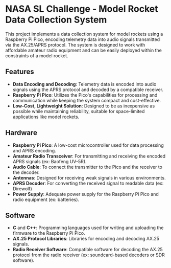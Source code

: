 # NASA SL Challenge - Model Rocket Data Collection System

This project implements a data collection system for model rockets using a Raspberry Pi Pico, encoding telemetry data into audio signals transmitted via the AX.25/APRS protocol. The system is designed to work with affordable amateur radio equipment and can be easily deployed within the constraints of a model rocket.

## Features

- **Data Encoding and Decoding**: Telemetry data is encoded into audio signals using the APRS protocol and decoded by a compatible receiver.
- **Raspberry Pi Pico**: Utilizes the Pico's capabilities for processing and communication while keeping the system compact and cost-effective.
- **Low-Cost, Lightweight Solution**: Designed to be as inexpensive as possible while maintaining reliability, suitable for space-limited applications like model rockets.

## Hardware

- **Raspberry Pi Pico**: A low-cost microcontroller used for data processing and APRS encoding.
- **Amateur Radio Transceiver**: For transmitting and receiving the encoded APRS signals (ex: Baofeng UV-5R).
- **Audio Cable**: To connect the transmitter to the Pico and the receiver to the decoder.
- **Antennas**: Designed for receiving weak signals in various environments.
- **APRS Decoder**: For converting the received signal to readable data (ex: Direwolf)
- **Power Supply**: Adequate power supply for the Raspberry Pi Pico and radio equipment (ex: batteries).

## Software

- **C** and **C++**: Programming languages used for writing and uploading the firmware to the Raspberry Pi Pico.
- **AX.25 Protocol Libraries**: Libraries for encoding and decoding AX.25 signals.
- **Radio Receiver Software**: Compatible software for decoding the AX.25 protocol from the radio receiver (ex: soundcard-based decoders or SDR software).
